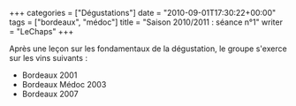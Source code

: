 +++
categories = ["Dégustations"]
date = "2010-09-01T17:30:22+00:00"
tags = ["bordeaux", "médoc"]
title = "Saison 2010/2011 : séance n°1"
writer = "LeChaps"
+++

Après une leçon sur les fondamentaux de la dégustation, le groupe s'exerce sur les vins suivants :

* Bordeaux 2001
* Bordeaux Médoc 2003
* Bordeaux 2007